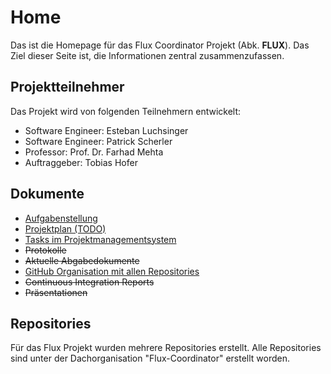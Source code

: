 # Home

Das ist die Homepage für das Flux Coordinator Projekt (Abk. **FLUX**). Das Ziel dieser Seite ist, die Informationen zentral zusammenzufassen.

## Projektteilnehmer

Das Projekt wird von folgenden Teilnehmern entwickelt:

* Software Engineer: Esteban Luchsinger
* Software Engineer: Patrick Scherler
* Professor: Prof. Dr. Farhad Mehta
* Auftraggeber: Tobias Hofer

## Dokumente

* [Aufgabenstellung](/documents/Aufgabenstellung-2018-FS-BA-Kurzel-Scherler-Luchsinger_-_V0101_DE.pdf)
* [Projektplan (TODO)]()
* [Tasks im Projektmanagementsystem](http://jira.flux-coordinator.com/secure/RapidBoard.jspa?rapidView=1&view=detail)
* ~~Protokolle~~
* ~~Aktuelle Abgabedokumente~~
* [GitHub Organisation mit allen Repositories](https://github.com/orgs/Flux-Coordinator/)
* ~~Continuous Integration Reports~~
* ~~Präsentationen~~

## Repositories
Für das Flux Projekt wurden mehrere Repositories erstellt. Alle Repositories sind unter der Dachorganisation "Flux-Coordinator" erstellt worden.